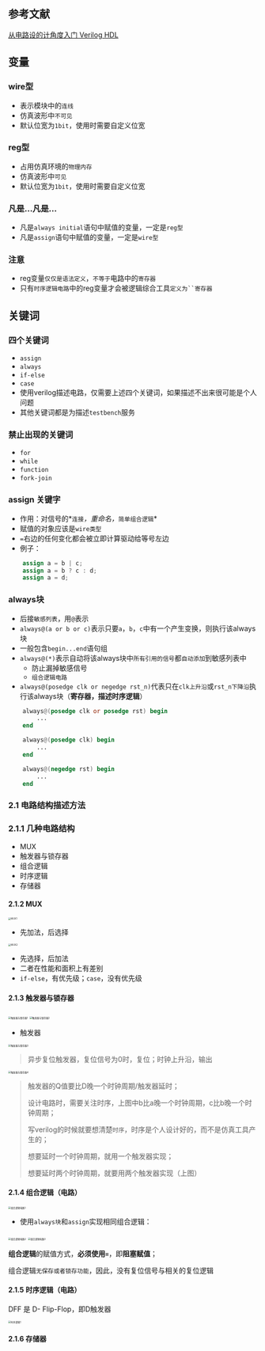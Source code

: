 ## 参考文献

[从电路设的计角度入门 Verilog HDL](https://www.bilibili.com/video/BV1PS4y1s7XW)

## 变量

### wire型
- 表示模块中的`连线`
- 仿真波形中`不可见`
- 默认位宽为`1bit`，使用时需要自定义位宽
### reg型
- 占用仿真环境的`物理内存`
- 仿真波形中`可见`
- 默认位宽为`1bit`，使用时需要自定义位宽
### 凡是...凡是...
- 凡是`always initial`语句中赋值的变量，一定是`reg型`
- 凡是`assign`语句中赋值的变量，一定是`wire型`
### 注意
- reg变量`仅仅是语法定义`，`不等于`电路中的`寄存器`
- 只有`时序逻辑电路`中的reg变量才会被逻辑综合工具`定义为``寄存器`

## 关键词
### 四个关键词
- `assign`
- `always`
- `if-else`
- `case`
- 使用verilog描述电路，仅需要上述四个关键词，如果描述不出来很可能是个人问题
- 其他关键词都是为描述`testbench`服务
### 禁止出现的关键词
- `for`
- `while`
- `function`
- `fork-join`
### assign 关键字
- 作用：对信号的*`连接`*，重命名，*`简单组合逻辑`*
- 赋值的对象应该是`wire类型`
- `=`右边的任何变化都会被立即计算驱动给等号左边
- 例子：
```verilog
    assign a = b | c;
    assign a = b ? c : d;
    assign a = d; 
```

### always块
- 后接`敏感列表`，用`@`表示
- `always@(a or b or c)`表示只要`a`，`b`，`c`中有一个产生变换，则执行该always块
- 一般包含`begin...end`语句组
- `always@(*)`表示自动将该always块中`所有引用的信号`都`自动添加`到敏感列表中
    - 防止漏掉敏感信号
    - `组合逻辑电路`
- `always@(posedge clk or negedge rst_n)`代表只在`clk上升沿`或`rst_n下降沿`执行该always块（**寄存器，描述时序逻辑**）
```verilog
    always@(posedge clk or posedge rst) begin
        ...
    end

    always@(posedge clk) begin
        ...
    end

    always@(negedge rst) begin
        ...
    end
```

### 2.1 电路结构描述方法
### 2.1.1 几种电路结构

- MUX
- 触发器与锁存器
- 组合逻辑
- 时序逻辑
- 存储器

#### 2.1.2 MUX

<img src="./MUX1.png" alt="MUX1" style="zoom:33%;" />

- 先加法，后选择

<img src="./MUX2.png" alt="MUX2" style="zoom:33%;" />

- 先选择，后加法
- 二者在性能和面积上有差别
- `if-else`，有优先级；`case`，没有优先级

#### 2.1.3 触发器与锁存器

<img src="./触发器与锁存器1.png" alt="触发器与锁存器1" style="zoom:33%;" />

<img src="./触发器与锁存器2.png" alt="触发器与锁存器2" style="zoom:33%;" />

- 触发器

<img src="./触发器与锁存器3.png" alt="触发器与锁存器3" style="zoom:33%;" />

> 异步复位触发器，复位信号为0时，复位；时钟上升沿，输出

<img src="./触发器与锁存器4.png" alt="触发器与锁存器4" style="zoom:33%;" />

> 触发器的Q值要比D晚一个时钟周期/触发器延时；
>
> 设计电路时，需要关注时序，上图中b比a晚一个时钟周期，c比b晚一个时钟周期；
>
> 写verilog的时候就要想清楚`时序`，时序是个人设计好的，而不是仿真工具产生的；
>
> 想要延时一个时钟周期，就用一个触发器实现；
>
> 想要延时两个时钟周期，就要用两个触发器实现（上图）

#### 2.1.4 组合逻辑（电路）

<img src="./组合逻辑电路1.png" alt="组合逻辑电路1" style="zoom:33%;" />

- 使用`always块`和`assign`实现相同组合逻辑：

<img src="./组合逻辑电路2.png" alt="组合逻辑电路2" style="zoom:33%;" />

<img src="./组合逻辑电路3.png" alt="组合逻辑电路3" style="zoom:33%;" />

**组合逻辑**的赋值方式，**必须使用`=`**，即**阻塞赋值**；

组合逻辑`无保存或者锁存功能`，因此，没有复位信号与相关的复位逻辑

#### 2.1.5 时序逻辑（电路）

DFF 是 D- Flip-Flop，即D触发器

<img src="./时序逻辑1.png" alt="时序逻辑1" style="zoom:33%;" />

#### 2.1.6 存储器

